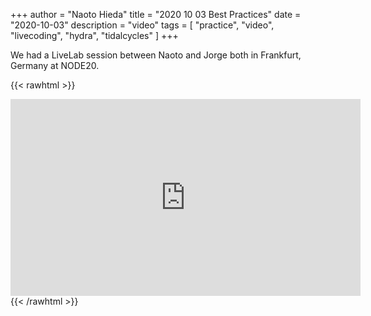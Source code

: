 +++
author = "Naoto Hieda"
title = "2020 10 03 Best Practices"
date = "2020-10-03"
description = "video"
tags = [ "practice", "video", "livecoding", "hydra", "tidalcycles" ]
+++

<!-- ![](/images/2020-09-17-best-practices-session.jpg) -->

We had a LiveLab session between Naoto and Jorge both in Frankfurt, Germany at NODE20.

{{< rawhtml >}}
<div class="youtube-container">
<iframe class="youtube-video" width="560" height="315" src="https://www.youtube.com/embed/NZIG4MSfj_k" frameborder="0" allow="accelerometer; autoplay; encrypted-media; gyroscope; picture-in-picture" allowfullscreen></iframe>
</div>
{{< /rawhtml >}}
